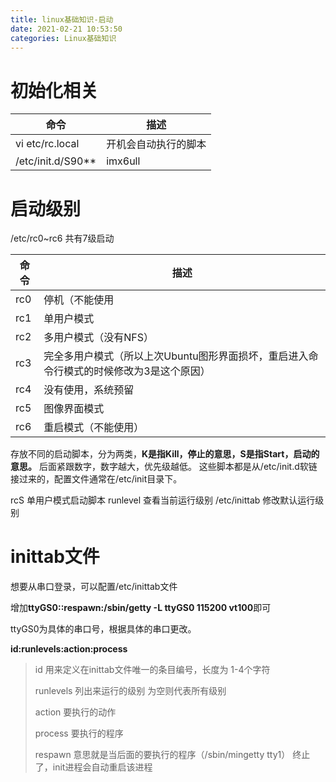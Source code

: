 ```yaml
---
title: linux基础知识-启动
date: 2021-02-21 10:53:50
categories: Linux基础知识
---
```

初始化相关
=====

命令  | 描述
------------- | -------------
 vi etc/rc.local | 开机会自动执行的脚本
 /etc/init.d/S90** | imx6ull
<!-- more -->


启动级别
=====
/etc/rc0~rc6 共有7级启动

命令  | 描述
------------- | -------------
rc0 |停机（不能使用
rc1 |单用户模式
rc2 |多用户模式（没有NFS）
rc3 |完全多用户模式（所以上次Ubuntu图形界面损坏，重启进入命令行模式的时候修改为3是这个原因）
rc4 |没有使用，系统预留
rc5 |图像界面模式
rc6 |重启模式（不能使用）

存放不同的启动脚本，分为两类，**K是指Kill，停止的意思，S是指Start，启动的意思。**
后面紧跟数字，数字越大，优先级越低。
这些脚本都是从/etc/init.d软链接过来的，配置文件通常在/etc/init目录下。
 
rcS 单用户模式启动脚本
runlevel 查看当前运行级别
/etc/inittab 修改默认运行级别

 
inittab文件
===== 
想要从串口登录，可以配置/etc/inittab文件

增加**ttyGS0::respawn:/sbin/getty -L ttyGS0 115200 vt100**即可

ttyGS0为具体的串口号，根据具体的串口更改。

**id:runlevels:action:process**

>id 用来定义在inittab文件唯一的条目编号，长度为 1-4个字符
>
>runlevels 列出来运行的级别 为空则代表所有级别
>
>action 要执行的动作
>
>process 要执行的程序
>
>respawn 意思就是当后面的要执行的程序（/sbin/mingetty tty1） 终止了，init进程会自动重启该进程